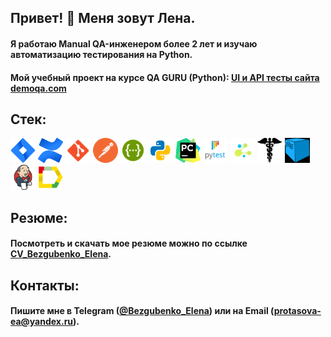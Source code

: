 ## Привет! 👋 Меня зовут Лена.

#### Я работаю Manual QA-инженером более 2 лет и изучаю автоматизацию тестирования на Python.
#### Мой учебный проект на курсе QA GURU (Python): <a target="_blank" href="https://github.com/Bezgubenko-Elena/test_project_python_UI_and_API">UI и API тесты сайта demoqa.com</a>

## Стек:
<p>
<img title="Jira" src="./resources/logo/jira.png" width="40" height="40" />
<img title="Confluence" src="./resources/logo/confluence.png" width="40" height="40" />
<img title="Git" src="./resources/logo/git.png" width="40" height="40" />
<img title="Postman" src="./resources/logo/postman.png" width="40" height="40" />
<img title="Swagger" src="./resources/logo/swagger.png" width="40" height="40" />
<img title="Python" src="./resources/logo/python.png" width="40" height="40" />
<img title="PyCharm" src="./resources/logo/pycharm.png" width="40" height="40" />
<img title="PyTest" src="./resources/logo/pytest.png" width="40" height="40" />
<img title="Selene" src="./resources/logo/selene.png" width="40" height="40" />
<img title="Requests" src="./resources/logo/requests.png" width="40" height="40" />
<img title="Selenoid" src="./resources/logo/selenoid.png" width="40" height="40" />
<img title="Jenkins" src="./resources/logo/jenkins.png" width="40" height="40" />
<img title="Allure Reports" src="./resources/logo/allure_report.png" width="40" height="40" />
</p>

## Резюме:
#### Посмотреть и скачать мое резюме можно по ссылке [CV_Bezgubenko_Elena](resources/CV.pdf).

## Контакты:
#### Пишите мне в **Telegram** (<a target="_blank" href="https://t.me/Bezgubenko_Elena">@Bezgubenko_Elena</a>) или на **Email** (<a target="_blank" href="mailto:protasova-ea@yandex.ru">protasova-ea@yandex.ru</a>).
